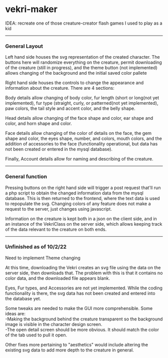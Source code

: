 # vekri-maker

IDEA: recreate one of those creature-creator flash games I used to play as a kid

----

### General Layout

Left hand side houses the svg representation of the created character. The buttons here will randomize everything on the creature, permit downloading of the creature (still in progress), and the theme button (not implemented) allows changing of the background and the initial saved color pallete


Right hand side houses the controls to change the appearance and information about the creature. There are 4 sections:  

Body details allow changing of body color, fur length (short or long(not yet implemented), fur type (straight, curly, or patterned(not yet implemented), paw colors, the tail style and accent color, and the belly shape.  

Head details allow changing of the face shape and color, ear shape and color, and horn shape and color.  

Face details allow changing of the color of details on the face, the gem shape and color, the eyes shape, number, and colors, mouth colors, and the addition of accessories to the face (functionality operational, but data has not been created or entered in the mysql database). 

Finally, Account details allow for naming and describing of the creature.  

----

### General function

Pressing buttons on the right hand side will trigger a post request that'll run a php script to obtain the changed information data from the mysql database. This is then returned to the frontend, where the text data is used to repopulate the svg.
Changing colors of any feature does not make a request to the server, just changes using javascript.


Information on the creature is kept both in a json on the client side, and in an instance of the VekriClass on the server side, which allows keeping track of the data relevant to the creature on both ends.


----

### Unfinished as of 10/2/22
Need to implement Theme changing  

At this time, downloading the Vekri creates an svg file using the data on the server side, then downloads that. The problem with this is that it contains no color data, and the downloaded file appears blank.  

Eyes, Fur types, and Accessories are not yet implemented. While the coding functionality is there, the svg data has not been created and entered into the database yet.

Some tweaks are needed to make the GUI more comprehensible. Some ideas are:  
-Making the background behind the creature transparent so the background image is visible in the character design screen.  
-The open detail screen should be more obvious. It should match the color of the tab used to pull it open.  

Other fixes more pertaining to "aesthetics" would include altering the existing svg data to add more depth to the creature in general.

